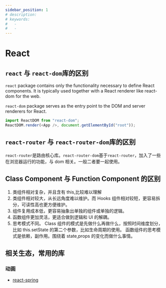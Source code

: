 ```yaml
---
sidebar_position: 1
# description:
# keywords:
#   -
#   -
---
```


# React

## `react` 与 `react-dom`库的区别

`react` package contains only the functionality necessary to define React components. It is typically used together with a React renderer like react-dom for the web.

`react-dom` package serves as the entry point to the DOM and server renderers for React.

```js
import ReactDOM from "react-dom";
ReactDOM.render(<App />, document.getElementById("root"));
```

## `react-router` 与 `react-router-dom`库的区别

`react-router`是路由核心库。`react-router-dom`基于`react-router`，加入了一些在浏览器运行的功能，与 dom 相关。一般二者要一起使用。

## Class Component 与 Function Component 的区别

1. 类组件相对复杂，并且含有 this,比较难以理解
2. 类组件相对较大，从长远角度难以维护。而 Hooks 组件相对较短，更容易拆分，可读性高也更方便维护。
3. 组件复用成本低，更容易抽象出单独的组件或单独的逻辑。
4. 函数组件更加灵活，更适合做到逻辑和 UI 的解耦。
5. 思考模式不同。
   Class 组件的模式是先做什么再做什么，按照时间维度划分，比如 this.setState 的第二个参数，比如生命周期的使用。
   函数组件的思考模式是依赖，副作用。围绕着 state,props 的变化而做什么事情。

## 相关生态，常用的库

### 动画
- [react-spring](https://react-spring.io/)